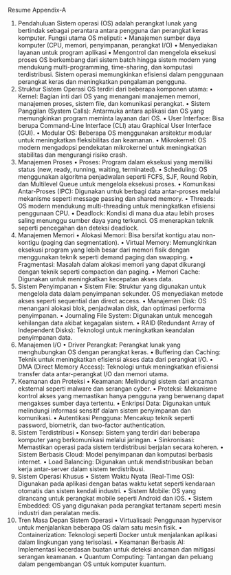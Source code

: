Resume Appendix-A
1. Pendahuluan
Sistem operasi (OS) adalah perangkat lunak yang bertindak sebagai perantara antara pengguna dan perangkat keras komputer. Fungsi utama OS meliputi:
•	Manajemen sumber daya komputer (CPU, memori, penyimpanan, perangkat I/O)
•	Menyediakan layanan untuk program aplikasi
•	Mengontrol dan mengelola eksekusi proses
OS berkembang dari sistem batch hingga sistem modern yang mendukung multi-programming, time-sharing, dan komputasi terdistribusi. Sistem operasi memungkinkan efisiensi dalam penggunaan perangkat keras dan meningkatkan pengalaman pengguna.
2. Struktur Sistem Operasi
OS terdiri dari beberapa komponen utama:
•	Kernel: Bagian inti dari OS yang menangani manajemen memori, manajemen proses, sistem file, dan komunikasi perangkat.
•	Sistem Panggilan (System Calls): Antarmuka antara aplikasi dan OS yang memungkinkan program meminta layanan dari OS.
•	User Interface: Bisa berupa Command-Line Interface (CLI) atau Graphical User Interface (GUI).
•	Modular OS: Beberapa OS menggunakan arsitektur modular untuk meningkatkan fleksibilitas dan keamanan.
•	Mikrokernel: OS modern mengadopsi pendekatan mikrokernel untuk meningkatkan stabilitas dan mengurangi risiko crash.
3. Manajemen Proses
•	Proses: Program dalam eksekusi yang memiliki status (new, ready, running, waiting, terminated).
•	Scheduling: OS menggunakan algoritma penjadwalan seperti FCFS, SJF, Round Robin, dan Multilevel Queue untuk mengelola eksekusi proses.
•	Komunikasi Antar-Proses (IPC): Digunakan untuk berbagi data antar-proses melalui mekanisme seperti message passing dan shared memory.
•	Threads: OS modern mendukung multi-threading untuk meningkatkan efisiensi penggunaan CPU.
•	Deadlock: Kondisi di mana dua atau lebih proses saling menunggu sumber daya yang terkunci. OS menerapkan teknik seperti pencegahan dan deteksi deadlock.
4. Manajemen Memori
•	Alokasi Memori: Bisa bersifat kontigu atau non-kontigu (paging dan segmentation).
•	Virtual Memory: Memungkinkan eksekusi program yang lebih besar dari memori fisik dengan menggunakan teknik seperti demand paging dan swapping.
•	Fragmentasi: Masalah dalam alokasi memori yang dapat dikurangi dengan teknik seperti compaction dan paging.
•	Memori Cache: Digunakan untuk meningkatkan kecepatan akses data.
5. Sistem Penyimpanan
•	Sistem File: Struktur yang digunakan untuk mengelola data dalam penyimpanan sekunder. OS menyediakan metode akses seperti sequential dan direct access.
•	Manajemen Disk: OS menangani alokasi blok, penjadwalan disk, dan optimasi performa penyimpanan.
•	Journaling File System: Digunakan untuk mencegah kehilangan data akibat kegagalan sistem.
•	RAID (Redundant Array of Independent Disks): Teknologi untuk meningkatkan keandalan penyimpanan data.
6. Manajemen I/O
•	Driver Perangkat: Perangkat lunak yang menghubungkan OS dengan perangkat keras.
•	Buffering dan Caching: Teknik untuk meningkatkan efisiensi akses data dari perangkat I/O.
•	DMA (Direct Memory Access): Teknologi untuk meningkatkan efisiensi transfer data antar-perangkat I/O dan memori utama.
7. Keamanan dan Proteksi
•	Keamanan: Melindungi sistem dari ancaman eksternal seperti malware dan serangan cyber.
•	Proteksi: Mekanisme kontrol akses yang memastikan hanya pengguna yang berwenang dapat mengakses sumber daya tertentu.
•	Enkripsi Data: Digunakan untuk melindungi informasi sensitif dalam sistem penyimpanan dan komunikasi.
•	Autentikasi Pengguna: Mencakup teknik seperti password, biometrik, dan two-factor authentication.
8. Sistem Terdistribusi
•	Konsep: Sistem yang terdiri dari beberapa komputer yang berkomunikasi melalui jaringan.
•	Sinkronisasi: Memastikan operasi pada sistem terdistribusi berjalan secara koheren.
•	Sistem Berbasis Cloud: Model penyimpanan dan komputasi berbasis internet.
•	Load Balancing: Digunakan untuk mendistribusikan beban kerja antar-server dalam sistem terdistribusi.
9. Sistem Operasi Khusus
•	Sistem Waktu Nyata (Real-Time OS): Digunakan pada aplikasi dengan batas waktu ketat seperti kendaraan otomatis dan sistem kendali industri.
•	Sistem Mobile: OS yang dirancang untuk perangkat mobile seperti Android dan iOS.
•	Sistem Embedded: OS yang digunakan pada perangkat tertanam seperti mesin industri dan peralatan medis.
10. Tren Masa Depan Sistem Operasi
•	Virtualisasi: Penggunaan hypervisor untuk menjalankan beberapa OS dalam satu mesin fisik.
•	Containerization: Teknologi seperti Docker untuk menjalankan aplikasi dalam lingkungan yang terisolasi.
•	Keamanan Berbasis AI: Implementasi kecerdasan buatan untuk deteksi ancaman dan mitigasi serangan keamanan.
•	Quantum Computing: Tantangan dan peluang dalam pengembangan OS untuk komputer kuantum.
